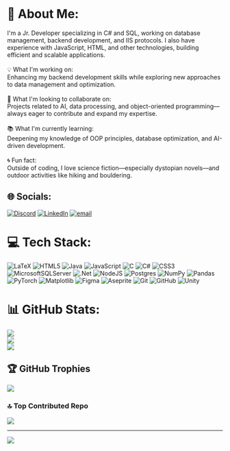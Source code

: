 # 💫 About Me:
I'm a Jr. Developer specializing in C# and SQL, working on database management, backend development, and IIS protocols. I also have experience with JavaScript, HTML, and other technologies, building efficient and scalable applications.<br><br>💡 What I'm working on:<br>Enhancing my backend development skills while exploring new approaches to data management and optimization.<br><br>🤝 What I'm looking to collaborate on:<br>Projects related to AI, data processing, and object-oriented programming—always eager to contribute and expand my expertise.<br><br>📚 What I'm currently learning:<br>Deepening my knowledge of OOP principles, database optimization, and AI-driven development.<br><br>🌀 Fun fact:<br>Outside of coding, I love science fiction—especially dystopian novels—and outdoor activities like hiking and bouldering.


## 🌐 Socials:
[![Discord](https://img.shields.io/badge/Discord-%237289DA.svg?logo=discord&logoColor=white)](https://discord.gg/abrilrys#0232) [![LinkedIn](https://img.shields.io/badge/LinkedIn-%230077B5.svg?logo=linkedin&logoColor=white)](https://www.linkedin.com/in/abrilrys/) [![email](https://img.shields.io/badge/Email-D14836?logo=gmail&logoColor=white)](mailto:abril.reyesflo@gmail.com) 

# 💻 Tech Stack:
![LaTeX](https://img.shields.io/badge/latex-%23008080.svg?style=for-the-badge&logo=latex&logoColor=white) ![HTML5](https://img.shields.io/badge/html5-%23E34F26.svg?style=for-the-badge&logo=html5&logoColor=white) ![Java](https://img.shields.io/badge/java-%23ED8B00.svg?style=for-the-badge&logo=openjdk&logoColor=white) ![JavaScript](https://img.shields.io/badge/javascript-%23323330.svg?style=for-the-badge&logo=javascript&logoColor=%23F7DF1E) ![C](https://img.shields.io/badge/c-%2300599C.svg?style=for-the-badge&logo=c&logoColor=white) ![C#](https://img.shields.io/badge/c%23-%23239120.svg?style=for-the-badge&logo=csharp&logoColor=white) ![CSS3](https://img.shields.io/badge/css3-%231572B6.svg?style=for-the-badge&logo=css3&logoColor=white) ![MicrosoftSQLServer](https://img.shields.io/badge/Microsoft%20SQL%20Server-CC2927?style=for-the-badge&logo=microsoft%20sql%20server&logoColor=white) ![.Net](https://img.shields.io/badge/.NET-5C2D91?style=for-the-badge&logo=.net&logoColor=white) ![NodeJS](https://img.shields.io/badge/node.js-6DA55F?style=for-the-badge&logo=node.js&logoColor=white) ![Postgres](https://img.shields.io/badge/postgres-%23316192.svg?style=for-the-badge&logo=postgresql&logoColor=white) ![NumPy](https://img.shields.io/badge/numpy-%23013243.svg?style=for-the-badge&logo=numpy&logoColor=white) ![Pandas](https://img.shields.io/badge/pandas-%23150458.svg?style=for-the-badge&logo=pandas&logoColor=white) ![PyTorch](https://img.shields.io/badge/PyTorch-%23EE4C2C.svg?style=for-the-badge&logo=PyTorch&logoColor=white) ![Matplotlib](https://img.shields.io/badge/Matplotlib-%23ffffff.svg?style=for-the-badge&logo=Matplotlib&logoColor=black) ![Figma](https://img.shields.io/badge/figma-%23F24E1E.svg?style=for-the-badge&logo=figma&logoColor=white) ![Aseprite](https://img.shields.io/badge/Aseprite-FFFFFF?style=for-the-badge&logo=Aseprite&logoColor=#7D929E) ![Git](https://img.shields.io/badge/git-%23F05033.svg?style=for-the-badge&logo=git&logoColor=white) ![GitHub](https://img.shields.io/badge/github-%23121011.svg?style=for-the-badge&logo=github&logoColor=white) ![Unity](https://img.shields.io/badge/unity-%23000000.svg?style=for-the-badge&logo=unity&logoColor=white)
# 📊 GitHub Stats:
![](https://github-readme-stats.vercel.app/api?username=abrilrys&theme=neon&hide_border=false&include_all_commits=false&count_private=false)<br/>
![](https://nirzak-streak-stats.vercel.app/?user=abrilrys&theme=neon&hide_border=false)<br/>
![](https://github-readme-stats.vercel.app/api/top-langs/?username=abrilrys&theme=neon&hide_border=false&include_all_commits=false&count_private=false&layout=compact)

## 🏆 GitHub Trophies
![](https://github-profile-trophy.vercel.app/?username=abrilrys&theme=radical&no-frame=true&no-bg=true&margin-w=4)

### 🔝 Top Contributed Repo
![](https://github-contributor-stats.vercel.app/api?username=abrilrys&limit=5&theme=neon&combine_all_yearly_contributions=true)

---
[![](https://visitcount.itsvg.in/api?id=abrilrys&icon=9&color=6)](https://visitcount.itsvg.in)

<!-- Proudly created with GPRM ( https://gprm.itsvg.in ) -->
